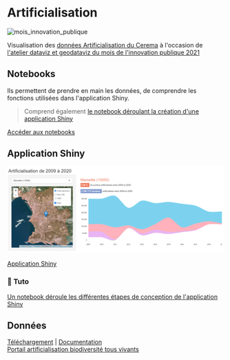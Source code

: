 # Artificialisation

![mois_innovation_publique](https://www.ssi.gouv.fr/uploads/2020/11/mois-de-linnovation-publique.png)

Visualisation des [données Artificialisation du Cerema](https://artificialisation.biodiversitetousvivants.fr/les-donnees-au-1er-janvier-2020) à l'occasion de [l'atelier dataviz et geodataviz du mois de l'innovation publique 2021](https://www.modernisation.gouv.fr/mois-de-linnovation-publique/le-mois-du-numerique-au-cerema-le-numerique-au-service-de-lexpertise)

## Notebooks
Ils permettent de prendre en main les données, de comprendre les fonctions utilisées dans l'application Shiny.

> Comprend également [le notebook déroulant la création d'une application Shiny](notebook/8-notebook-shiny.Rmd)

[Accéder aux notebooks](NOTEBOOK.md)

## Application Shiny
![](https://raw.githubusercontent.com/datagistips/shiny-artif-app/master/thumbnail.png)

[Application Shiny](https://github.com/datagistips/shiny-artif-app/)

### 📢 Tuto
[Un notebook déroule les différentes étapes de conception de l'application Shiny](notebook/8-notebook-shiny.Rmd)

## Données
[Téléchargement](https://cerema.app.box.com/v/pnb-action7-indicateurs-ff)  | [Documentation](https://artificialisation.biodiversitetousvivants.fr/sites/artificialisation/files/fichiers/2020/03/description%20indicateurs.pdf)  
[Portail artificialisation biodiversité tous vivants](https://artificialisation.biodiversitetousvivants.fr/)
